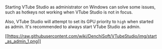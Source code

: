 Starting VTube Studio as administrator on Windows can solve some issues, such as hotkeys not working when VTube Studio is not in focus.

Also, VTube Studio will attempt to set its GPU priority to `high` when started as admin. It's recommended to always start VTube Studio as admin.

[[https://raw.githubusercontent.com/wiki/DenchiSoft/VTubeStudio/img/start_as_admin_1.png]]